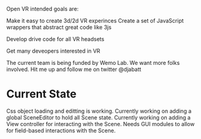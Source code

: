 Open VR intended goals are:

Make it easy to create 3d/2d VR experinces
Create a set of JavaScript wrappers that abstract great code like 3js

Develop drive code for all VR headsets

Get many deveopers interested in VR

The current team is being funded by Wemo Lab.  We want more folks involved.
Hit me up and follow me on twitter @djabatt


**Current State**
=================
Css object loading and editting is working.
Currently working on adding a global SceneEditor to hold all Scene state.
Currently working on adding a View controller for interacting with the Scene.
Needs GUI modules to allow for field-based interactions with the Scene.